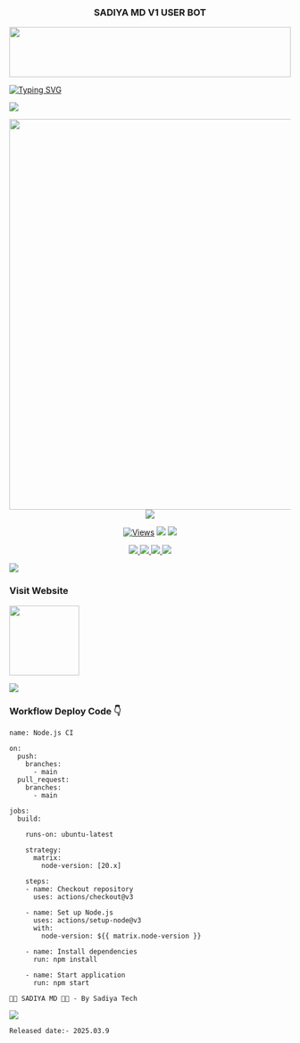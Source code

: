 <h3 align="center" >SADIYA MD V1 USER BOT</h3>

<p align="center">
<img src="https://i.imgur.com/dBaSKWF.gif" height="90" width="100%">
   
<div align="left">
<a href="https://git.io/typing-svg"><img src="https://readme-typing-svg.demolab.com?font=Rubik+Dirt&size=65&pause=1000&color=F72C3F&background=FF20A500&center=true&vCenter=true&width=1000&height=150&lines=SADIYA+MD+WHATSAPP+BOT;CREATED+BY;Sadiya Tech" alt="Typing SVG" /></a>   
</p> 

<img src="https://user-images.githubusercontent.com/73097560/115834477-dbab4500-a447-11eb-908a-139a6edaec5c.gif">
   <p align="center">
<a href="https://github.com/sadiya-tech12/SADIYA-MD-V1">
    <img src="https://i.ibb.co/N6Hg4QWN/Sadiya-Md.jpg" width="700px">
  </a>
<img src="https://user-images.githubusercontent.com/73097560/115834477-dbab4500-a447-11eb-908a-139a6edaec5c.gif">


<p align="center">

  <a href="https://github.com/sadiya-tech12/SADIYA-MD-V1">
    <img src="https://hits.seeyoufarm.com/api/count/incr/badge.svg?url=https://github.com/sadiya-tech12/SADIYA-MD-V1&count_bg=%2379C83D&title_bg=%23555555&icon=gitpod.svg&icon_color=%23E7E7E7&title=Views&edge_flat=false" alt="Views"/></a>
  
  </a>
<di
  <a href="https://github.com/sadiya-tech12/SADIYA-MD-V1/fork">
    <img src="https://img.shields.io/github/forks/sadiya-tech12/SADIYA-MD-V1?label=Fork&style=social">
    
  </a>
  <a href="https://github.com/sadiya-tech12/SADIYA-MD-V1/stargazers">
    <img src="https://img.shields.io/github/stars/sadiya-tech12/SADIYA-MD-V1?style=social">
  </a>
</p>

<p align="center">
  <a href="https://github.com/sadiya-tech12/SADIYA-MD-V1">
    <img src="https://img.shields.io/github/repo-size/sadiya-tech12/SADIYA-MD-V1?color=purple&label=Repo%20Size&style=plastic">

  </a>
  <a href="https://github.com/sadiya-tech12/SADIYA-MD-V1">
    <img src="https://img.shields.io/github/license/sadiya-tech12/SADIYA-MD-V1?color=purple&label=License&style=plastic">

  </a>
  <a href="https://github.com/sadiya-tech12/SADIYA-MD-V1">
    <img src="https://img.shields.io/github/languages/top/sadiya-tech12/SADIYA-MD-V1?color=purple&label=Javascript&style=plastic">

  </a>
  <a href="https://github.com/sadiya-tech12/SADIYA-MD-V1">
    <img src="https://img.shields.io/static/v1?label=Creator&message=Sadiya Tech&color=purple&style=plastic">

  </a>
  </p>

<img src="https://user-images.githubusercontent.com/73097560/115834477-dbab4500-a447-11eb-908a-139a6edaec5c.gif">

### Visit Website
<a href="https://sadiya-md-official.vercel.app/"><img src="https://img.shields.io/badge/DEPLOY-blue" width="125vm" target="_blank"></a>

<img src="https://user-images.githubusercontent.com/73097560/115834477-dbab4500-a447-11eb-908a-139a6edaec5c.gif">

### Workflow Deploy Code 👇

```
name: Node.js CI

on:
  push:
    branches:
      - main
  pull_request:
    branches:
      - main

jobs:
  build:

    runs-on: ubuntu-latest

    strategy:
      matrix:
        node-version: [20.x]

    steps:
    - name: Checkout repository
      uses: actions/checkout@v3

    - name: Set up Node.js
      uses: actions/setup-node@v3
      with:
        node-version: ${{ matrix.node-version }}

    - name: Install dependencies
      run: npm install

    - name: Start application
      run: npm start
```

`🧑‍💻 SADIYA MD 🧑‍💻 - By Sadiya Tech`

<img src="https://user-images.githubusercontent.com/73097560/115834477-dbab4500-a447-11eb-908a-139a6edaec5c.gif">

`Released date:- 2025.03.9`
